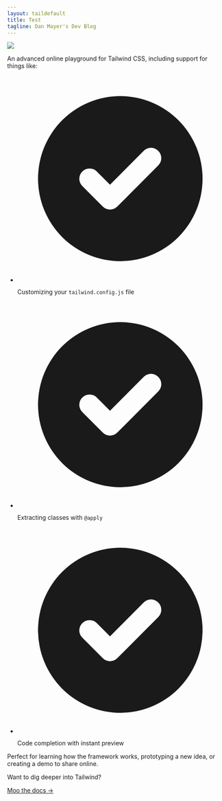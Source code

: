 ```yaml
---
layout: taildefault
title: Test 
tagline: Dan Mayer's Dev Blog
---
```



<div
      class="min-h-screen bg-gray-100 py-6 flex flex-col justify-center sm:py-12"
    >
      <div class="relative py-3 sm:max-w-xl sm:mx-auto">
        <div
          class="absolute inset-0 bg-gradient-to-r from-cyan-400 to-sky-500 shadow-lg transform -skew-y-6 sm:skew-y-0 sm:-rotate-6 sm:rounded-3xl"
        ></div>
        <div
          class="relative px-4 py-10 bg-white shadow-lg sm:rounded-3xl sm:p-20"
        >
          <div class="max-w-md mx-auto">
            <div>
              <img
                src="https://www.mayerdan.com/assets/img/football-gameday.jpg"
                class="h-7 sm:h-8"
              />
            </div>
            <div class="divide-y divide-gray-200">
              <div
                class="py-8 text-base leading-6 space-y-4 text-gray-700 sm:text-lg sm:leading-7"
              >
                <p>
                  An advanced online playground for Tailwind CSS, including
                  support for things like:
                </p>
                <ul class="list-disc space-y-2">
                  <li class="flex items-start">
                    <span class="h-6 flex items-center sm:h-7">
                      <svg
                        class="flex-shrink-0 h-5 w-5 text-cyan-500"
                        viewBox="0 0 20 20"
                        fill="currentColor"
                      >
                        <path
                          fill-rule="evenodd"
                          d="M10 18a8 8 0 100-16 8 8 0 000 16zm3.707-9.293a1 1 0 00-1.414-1.414L9 10.586 7.707 9.293a1 1 0 00-1.414 1.414l2 2a1 1 0 001.414 0l4-4z"
                          clip-rule="evenodd"
                        />
                      </svg>
                    </span>
                    <p class="ml-2">
                      Customizing your
                      <code class="text-sm font-bold text-gray-900"
                        >tailwind.config.js</code
                      >
                      file
                    </p>
                  </li>
                  <li class="flex items-start">
                    <span class="h-6 flex items-center sm:h-7">
                      <svg
                        class="flex-shrink-0 h-5 w-5 text-cyan-500"
                        viewBox="0 0 20 20"
                        fill="currentColor"
                      >
                        <path
                          fill-rule="evenodd"
                          d="M10 18a8 8 0 100-16 8 8 0 000 16zm3.707-9.293a1 1 0 00-1.414-1.414L9 10.586 7.707 9.293a1 1 0 00-1.414 1.414l2 2a1 1 0 001.414 0l4-4z"
                          clip-rule="evenodd"
                        />
                      </svg>
                    </span>
                    <p class="ml-2">
                      Extracting classes with
                      <code class="text-sm font-bold text-gray-900"
                        >@apply</code
                      >
                    </p>
                  </li>
                  <li class="flex items-start">
                    <span class="h-6 flex items-center sm:h-7">
                      <svg
                        class="flex-shrink-0 h-5 w-5 text-cyan-500"
                        viewBox="0 0 20 20"
                        fill="currentColor"
                      >
                        <path
                          fill-rule="evenodd"
                          d="M10 18a8 8 0 100-16 8 8 0 000 16zm3.707-9.293a1 1 0 00-1.414-1.414L9 10.586 7.707 9.293a1 1 0 00-1.414 1.414l2 2a1 1 0 001.414 0l4-4z"
                          clip-rule="evenodd"
                        />
                      </svg>
                    </span>
                    <p class="ml-2">Code completion with instant preview</p>
                  </li>
                </ul>
                <p>
                  Perfect for learning how the framework works, prototyping a
                  new idea, or creating a demo to share online.
                </p>
              </div>
              <div
                class="pt-6 text-base leading-6 font-bold sm:text-lg sm:leading-7"
              >
                <p>Want to dig deeper into Tailwind?</p>
                <p>
                  <a
                    href="https://tailwindcss.com/docs"
                    class="text-cyan-600 hover:text-cyan-700"
                  >
                    Moo the docs &rarr;
                  </a>
                </p>
              </div>
            </div>
          </div>
        </div>
      </div>
    </div>